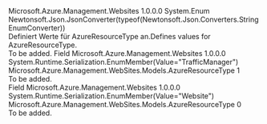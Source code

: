 <Type Name="AzureResourceType" FullName="Microsoft.Azure.Management.WebSites.Models.AzureResourceType">
  <TypeSignature Language="C#" Value="public enum AzureResourceType" />
  <TypeSignature Language="ILAsm" Value=".class public auto ansi sealed AzureResourceType extends System.Enum" />
  <TypeSignature Language="DocId" Value="T:Microsoft.Azure.Management.WebSites.Models.AzureResourceType" />
  <TypeSignature Language="VB.NET" Value="Public Enum AzureResourceType" />
  <TypeSignature Language="F#" Value="type AzureResourceType = " />
  <AssemblyInfo>
    <AssemblyName>Microsoft.Azure.Management.Websites</AssemblyName>
    <AssemblyVersion>1.0.0.0</AssemblyVersion>
  </AssemblyInfo>
  <Base>
    <BaseTypeName>System.Enum</BaseTypeName>
  </Base>
  <Attributes>
    <Attribute>
      <AttributeName>Newtonsoft.Json.JsonConverter(typeof(Newtonsoft.Json.Converters.StringEnumConverter))</AttributeName>
    </Attribute>
  </Attributes>
  <Docs>
    <summary>
            <span data-ttu-id="eb1db-101">Definiert Werte für AzureResourceType an.</span><span class="sxs-lookup"><span data-stu-id="eb1db-101">Defines values for AzureResourceType.</span></span>
            </summary>
    <remarks>To be added.</remarks>
  </Docs>
  <Members>
    <Member MemberName="TrafficManager">
      <MemberSignature Language="C#" Value="TrafficManager" />
      <MemberSignature Language="ILAsm" Value=".field public static literal valuetype Microsoft.Azure.Management.WebSites.Models.AzureResourceType TrafficManager = int32(1)" />
      <MemberSignature Language="DocId" Value="F:Microsoft.Azure.Management.WebSites.Models.AzureResourceType.TrafficManager" />
      <MemberSignature Language="VB.NET" Value="TrafficManager" />
      <MemberSignature Language="F#" Value="TrafficManager = 1" Usage="Microsoft.Azure.Management.WebSites.Models.AzureResourceType.TrafficManager" />
      <MemberType>Field</MemberType>
      <AssemblyInfo>
        <AssemblyName>Microsoft.Azure.Management.Websites</AssemblyName>
        <AssemblyVersion>1.0.0.0</AssemblyVersion>
      </AssemblyInfo>
      <Attributes>
        <Attribute>
          <AttributeName>System.Runtime.Serialization.EnumMember(Value="TrafficManager")</AttributeName>
        </Attribute>
      </Attributes>
      <ReturnValue>
        <ReturnType>Microsoft.Azure.Management.WebSites.Models.AzureResourceType</ReturnType>
      </ReturnValue>
      <MemberValue>1</MemberValue>
      <Docs>
        <summary>To be added.</summary>
      </Docs>
    </Member>
    <Member MemberName="Website">
      <MemberSignature Language="C#" Value="Website" />
      <MemberSignature Language="ILAsm" Value=".field public static literal valuetype Microsoft.Azure.Management.WebSites.Models.AzureResourceType Website = int32(0)" />
      <MemberSignature Language="DocId" Value="F:Microsoft.Azure.Management.WebSites.Models.AzureResourceType.Website" />
      <MemberSignature Language="VB.NET" Value="Website" />
      <MemberSignature Language="F#" Value="Website = 0" Usage="Microsoft.Azure.Management.WebSites.Models.AzureResourceType.Website" />
      <MemberType>Field</MemberType>
      <AssemblyInfo>
        <AssemblyName>Microsoft.Azure.Management.Websites</AssemblyName>
        <AssemblyVersion>1.0.0.0</AssemblyVersion>
      </AssemblyInfo>
      <Attributes>
        <Attribute>
          <AttributeName>System.Runtime.Serialization.EnumMember(Value="Website")</AttributeName>
        </Attribute>
      </Attributes>
      <ReturnValue>
        <ReturnType>Microsoft.Azure.Management.WebSites.Models.AzureResourceType</ReturnType>
      </ReturnValue>
      <MemberValue>0</MemberValue>
      <Docs>
        <summary>To be added.</summary>
      </Docs>
    </Member>
  </Members>
</Type>